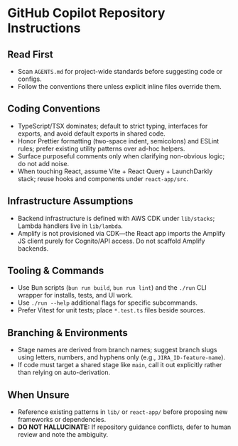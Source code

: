 # GitHub Copilot Repository Instructions

## Read First

- Scan `AGENTS.md` for project-wide standards before suggesting code or configs.
- Follow the conventions there unless explicit inline files override them.

## Coding Conventions

- TypeScript/TSX dominates; default to strict typing, interfaces for exports, and avoid default exports in shared code.
- Honor Prettier formatting (two-space indent, semicolons) and ESLint rules; prefer existing utility patterns over ad-hoc helpers.
- Surface purposeful comments only when clarifying non-obvious logic; do not add noise.
- When touching React, assume Vite + React Query + LaunchDarkly stack; reuse hooks and components under `react-app/src`.

## Infrastructure Assumptions

- Backend infrastructure is defined with AWS CDK under `lib/stacks`; Lambda handlers live in `lib/lambda`.
- Amplify is not provisioned via CDK—the React app imports the Amplify JS client purely for Cognito/API access. Do not scaffold Amplify backends.

## Tooling & Commands

- Use Bun scripts (`bun run build`, `bun run lint`) and the `./run` CLI wrapper for installs, tests, and UI work.
- Use `./run --help` additional flags for specific subcommands.
- Prefer Vitest for unit tests; place `*.test.ts` files beside sources.

## Branching & Environments

- Stage names are derived from branch names; suggest branch slugs using letters, numbers, and hyphens only (e.g., `JIRA_ID-feature-name`).
- If code must target a shared stage like `main`, call it out explicitly rather than relying on auto-derivation.

## When Unsure

- Reference existing patterns in `lib/` or `react-app/` before proposing new frameworks or dependencies.
- **DO NOT HALLUCINATE:** If repository guidance conflicts, defer to human review and note the ambiguity.
